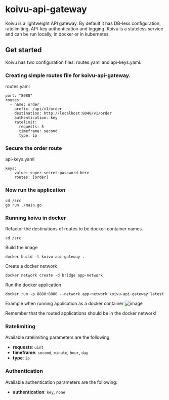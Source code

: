 # koivu-api-gateway

Koivu is a lightweight API gateway. By default it has DB-less configuration, ratelimiting, API-key authentication and logging. Koivu is a stateless service and can be run locally, in docker or in kubernetes.

## Get started
Koivu has two configuration files: routes.yaml and api-keys.yaml.

### Creating simple routes file for koivu-api-gateway.

routes.yaml
```
port: "8080"
routes:
  - name: order
    prefix: /api/v1/order
    destination: http://localhost:8040/v1/order
    authentication: key
    ratelimit:
      requests: 5
      timeframe: second
      type: ip
```

### Secure the order route

api-keys.yaml
```
keys:
  - value: super-secret-password-here
    routes: [order]
```

### Now run the application
```
cd /src
go run ./main.go
```

### Running koivu in docker
Refactor the destinations of routes to be docker-container names.
```
cd /src
```
Build the image
```
docker build -t koivu-api-gateway .
```
Create a docker network
```
docker network create -d bridge app-network
```
Run the docker application
```
docker run -p 8080:8080 --network app-network koivu-api-gateway:latest
```

Example when running application as a docker container
![image](https://github.com/OnniVirtanen/koivu-api-gateway/assets/116679314/ae0805b0-220a-4a26-9aaa-64eea9a6edef)


Remember that the routed applications should be in the docker network!

### Ratelimiting

Available ratelimiting parameters are the following:

- **requests**: `uint`
- **timeframe**: `second`, `minute`, `hour`, `day`
- **type**: `ip`

### Authentication

Available authentication parameters are the following:

- **authentication**: `key`, `none`

